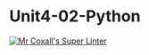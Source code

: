 # Unit4-02-Python
[![Mr Coxall's Super Linter](https://github.com/ICS3U-Programming-IoanaM/Unit4-02-Python/workflows/Mr%20Coxall's%20Super%20Linter/badge.svg)](https://github.com/ICS3U-Programming-IoanaM/Unit4-02-Python/actions/)
